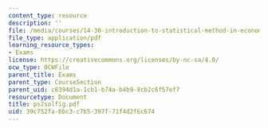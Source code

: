 ```yaml
---
content_type: resource
description: ''
file: /media/courses/14-30-introduction-to-statistical-method-in-economics-spring-2006/39c752fa6bc3c7b5397f71f4d2f6c674_ps2solfig.pdf
file_type: application/pdf
learning_resource_types:
- Exams
license: https://creativecommons.org/licenses/by-nc-sa/4.0/
ocw_type: OCWFile
parent_title: Exams
parent_type: CourseSection
parent_uid: c8394d1a-1cb1-b74a-b4b9-8cb2c6f57ef7
resourcetype: Document
title: ps2solfig.pdf
uid: 39c752fa-6bc3-c7b5-397f-71f4d2f6c674
---
```

